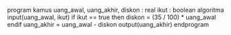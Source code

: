 program 
kamus
    uang_awal, uang_akhir, diskon : real
	ikut : boolean
algoritma
    input(uang_awal, ikut)
    if ikut == true then
        diskon = (35 / 100) * uang_awal
    endif
    uang_akhir = uang_awal - diskon
    output(uang_akhir)
endprogram